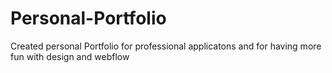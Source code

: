 # Personal-Portfolio
Created personal Portfolio for professional applicatons and for having more fun with design and webflow
